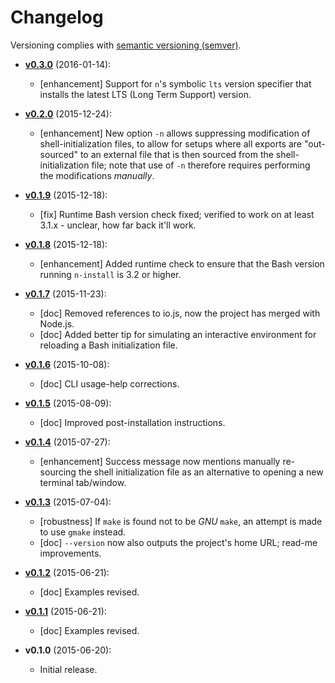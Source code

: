 # Changelog

Versioning complies with [semantic versioning (semver)](http://semver.org/).

<!-- NOTE: An entry template for a new version is automatically added each time `make version` is called. Fill in changes afterwards. -->

* **[v0.3.0](https://github.com/mklement0/n-install/compare/v0.2.0...v0.3.0)** (2016-01-14):
  * [enhancement] Support for `n`'s symbolic `lts` version specifier that installs
    the latest LTS (Long Term Support) version.

* **[v0.2.0](https://github.com/mklement0/n-install/compare/v0.1.9...v0.2.0)** (2015-12-24):
  * [enhancement] New option `-n` allows suppressing modification of shell-initialization files, to allow for setups where
    all exports are "out-sourced" to an external file that is then sourced from the shell-initialization file; note that use of `-n`
    therefore requires performing the modifications _manually_. 

* **[v0.1.9](https://github.com/mklement0/n-install/compare/v0.1.8...v0.1.9)** (2015-12-18):
  * [fix] Runtime Bash version check fixed; verified to work on at least 3.1.x - unclear, how far back it'll work.

* **[v0.1.8](https://github.com/mklement0/n-install/compare/v0.1.7...v0.1.8)** (2015-12-18):
  * [enhancement] Added runtime check to ensure that the Bash version running `n-install` is 3.2 or higher.

* **[v0.1.7](https://github.com/mklement0/n-install/compare/v0.1.6...v0.1.7)** (2015-11-23):
  * [doc] Removed references to io.js, now the project has merged with Node.js.
  * [doc] Added better tip for simulating an interactive environment for reloading a Bash initialization file.

* **[v0.1.6](https://github.com/mklement0/n-install/compare/v0.1.5...v0.1.6)** (2015-10-08):
  * [doc] CLI usage-help corrections.

* **[v0.1.5](https://github.com/mklement0/n-install/compare/v0.1.4...v0.1.5)** (2015-08-09):
  * [doc] Improved post-installation instructions.

* **[v0.1.4](https://github.com/mklement0/n-install/compare/v0.1.3...v0.1.4)** (2015-07-27):
  * [enhancement] Success message now mentions manually re-sourcing the shell initialization file as an alternative to opening a new terminal tab/window.

* **[v0.1.3](https://github.com/mklement0/n-install/compare/v0.1.2...v0.1.3)** (2015-07-04):
  * [robustness] If `make` is found not to be _GNU_ `make`, an attempt is made to use `gmake` instead.
  * [doc] `--version` now also outputs the project's home URL; read-me improvements.

* **[v0.1.2](https://github.com/mklement0/n-install/compare/v0.1.1...v0.1.2)** (2015-06-21):
  * [doc] Examples revised.

* **[v0.1.1](https://github.com/mklement0/n-install/compare/v0.1.0...v0.1.1)** (2015-06-21):
  * [doc] Examples revised.

* **v0.1.0** (2015-06-20):
  * Initial release.
